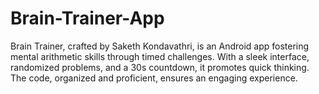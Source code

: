 # Brain-Trainer-App
 Brain Trainer, crafted by Saketh Kondavathri, is an Android app fostering mental arithmetic skills through timed challenges. With a sleek interface, randomized problems, and a 30s countdown, it promotes quick thinking. The code, organized and proficient, ensures an engaging experience. 
